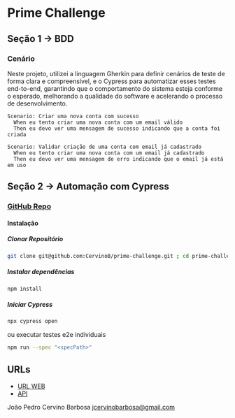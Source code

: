 # Prime Challenge

## Seção 1 -> BDD

### Cenário

Neste projeto, utilizei a linguagem Gherkin para definir cenários de teste de forma clara e compreensível, e o Cypress para automatizar esses testes end-to-end, garantindo que o comportamento do sistema esteja conforme o esperado, melhorando a qualidade do software e acelerando o processo de desenvolvimento.

```Gherkin
Scenario: Criar uma nova conta com sucesso
  When eu tento criar uma nova conta com um email válido
  Then eu devo ver uma mensagem de sucesso indicando que a conta foi criada

Scenario: Validar criação de uma conta com email já cadastrado
  When eu tento criar uma nova conta com um email já cadastrado
  Then eu devo ver uma mensagem de erro indicando que o email já está em uso
```
## Seção 2 -> Automação com Cypress

### [GitHub Repo](https://github.com/CervinoB/prime-challenge)

#### Instalação

##### Clonar Repositório

```bash
git clone git@github.com:CervinoB/prime-challenge.git ; cd prime-challenge
```

##### Instalar dependências

```bash
npm install
```

##### Iniciar Cypress

```bash
npx cypress open
```

ou executar testes e2e individuais

```bash
npm run --spec "<specPath>"
```

## URLs

- [URL WEB](https://challenge.primecontrol.com.br/)
- [API](https://api-challenge.primecontrol.com.br/listClients)

João Pedro Cervino Barbosa
<jcervinobarbosa@gmail.com>
